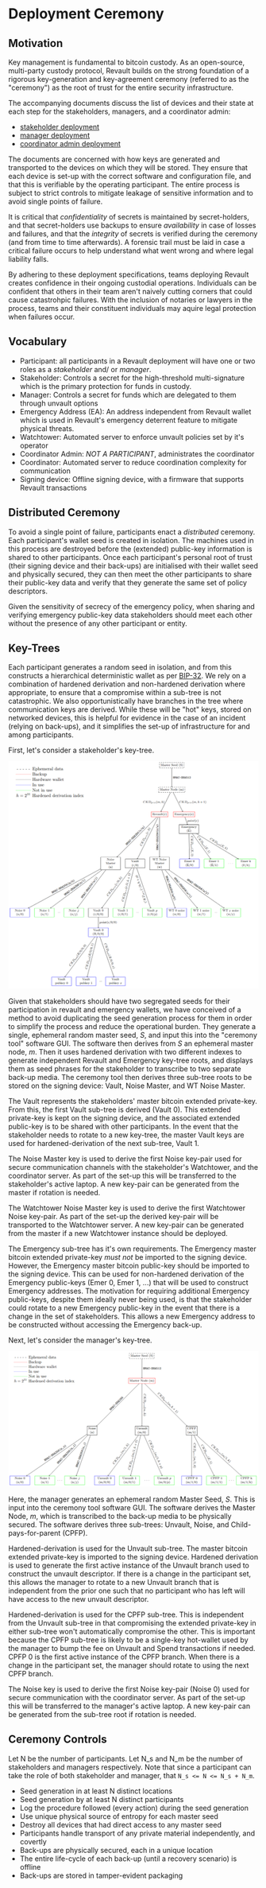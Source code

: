 # Deployment Ceremony

## Motivation

Key management is fundamental to bitcoin custody. As an open-source, multi-party custody protocol, Revault builds on the strong foundation of a rigorous key-generation and key-agreement ceremony (referred to as the "ceremony") as the root of trust for the entire security infrastructure.

The accompanying documents discuss the list of devices and their state at each step for the stakeholders, managers, and a coordinator admin:

- [stakeholder deployment](stakeholder-deployment.md)
- [manager deployment](manager-deployment.md)
- [coordinator admin deployment](coordinator-admin-deployment.md)

The documents are concerned with how keys are generated and transported to the devices on which they will be stored. They ensure that each device is set-up with the correct software and configuration file, and that this is verifiable by the operating participant. The entire process is subject to strict controls to mitigate leakage of sensitive information and to avoid single points of failure.

It is critical that _confidentiality_ of secrets is maintained by secret-holders, and that secret-holders use backups to ensure _availability_ in case of losses and failures, and that the _integrity_ of secrets is verified during the ceremony (and from time to time afterwards). A forensic trail must be laid in case a critical failure occurs to help understand what went wrong and where legal liability falls.

By adhering to these deployment specifications, teams deploying Revault creates confidence in their ongoing custodial operations. Individuals can be confident that others in their team aren't naively cutting corners that could cause catastrohpic failures. With the inclusion of notaries or lawyers in the process, teams and their constituent individuals may aquire legal protection when failures occur.

## Vocabulary

- Participant: all participants in a Revault deployment will have one or two roles as a _stakeholder_ and/ or _manager_.
- Stakeholder: Controls a secret for the high-threshold multi-signature which is the primary protection for funds in custody.
- Manager: Controls a secret for funds which are delegated to them through unvault options
- Emergency Address (EA): An address independent from Revault wallet which is used in Revault's emergency deterrent feature to mitigate physical threats.
- Watchtower: Automated server to enforce unvault policies set by it's operator
- Coordinator Admin: _NOT A PARTICIPANT_, administrates the coordinator
- Coordinator: Automated server to reduce coordination complexity for communication
- Signing device: Offline signing device, with a firmware that supports Revault transactions


## Distributed Ceremony

To avoid a single point of failure, participants enact a _distributed_ ceremony. Each participant's wallet seed is created in isolation. The machines used in this process are destroyed before the (extended) public-key information is shared to other participants. Once each participant's personal root of trust (their signing device and their back-ups) are initialised with their wallet seed and physically secured, they can then meet the other participants to share their public-key data and verify that they generate the same set of policy descriptors.

Given the sensitivity of secrecy of the emergency policy, when sharing and verifying emergency public-key data stakeholders should meet each other without the presence of any other participant or entity.

## Key-Trees

Each participant generates a random seed in isolation, and from this constructs a hierarchical deterministic wallet as per [BIP-32](https://github.com/bitcoin/bips/blob/master/bip-0032.mediawiki). We rely on a combination of hardened derivation and non-hardened derivation where appropriate, to ensure that a compromise within a sub-tree is not catastrophic. We also opportunistically have branches in the tree where communication keys are derived. While these will be "hot" keys, stored on networked devices, this is helpful for evidence in the case of an incident (relying on back-ups), and it simplifies the set-up of infrastructure for and among participants.

First, let's consider a stakeholder's key-tree.

![Stakeholder Key-Tree](stakeholder-key-tree-labelled.png)

Given that stakeholders should have two segregated seeds for their participation in revault and emergency wallets, we have conceived of a method to avoid duplicating the seed generation process for them in order to simplify the process and reduce the operational burden. They generate a single, ephemeral random master seed, _S_, and input this into the "ceremony tool" software GUI. The software then derives from _S_ an ephemeral master node, _m_. Then it uses hardened derivation with two different indexes to generate independent Revault and Emergency key-tree roots, and displays them as seed phrases for the stakeholder to transcribe to two separate back-up media. The ceremony tool then derives three sub-tree roots to be stored on the signing device: Vault, Noise Master, and WT Noise Master.

The Vault represents the stakeholders' master bitcoin extended private-key. From this, the first Vault sub-tree is derived (Vault 0). This extended private-key is kept on the signing device, and the associated extended public-key is to be shared with other participants. In the event that the stakeholder needs to rotate to a new key-tree, the master Vault keys are used for hardened-derivation of the next sub-tree, Vault 1.

The Noise Master key is used to derive the first Noise key-pair used for secure communication channels with the stakeholder's Watchtower, and the coordinator server. As part of the set-up this will be transferred to the stakeholder's active laptop. A new key-pair can be generated from the master if rotation is needed.

The Watchtower Noise Master key is used to derive the first Watchtower Noise key-pair. As part of the set-up the derived key-pair will be transported to the Watchtower server. A new key-pair can be generated from the master if a new Watchtower instance should be deployed.

The Emergency sub-tree has it's own requirements. The Emergency master bitcoin extended private-key _must not_ be imported to the signing device. However, the Emergency master bitcoin public-key should be imported to the signing device. This can be used for non-hardened derivation of the Emergency public-keys (Emer 0, Emer 1, ...) that will be used to construct Emergency addresses. The motivation for requiring additional Emergency public-keys, despite them ideally never being used, is that the stakeholder could rotate to a new Emergency public-key in the event that there is a change in the set of stakeholders. This allows a new Emergency address to be constructed without accessing the Emergency back-up.


Next, let's consider the manager's key-tree.

![Manager Key-Tree](manager-key-tree-labelled.png)

Here, the manager generates an ephemeral random Master Seed, _S_. This is input into the ceremony tool software GUI. The software derives the Master Node, _m_, which is transcribed to the back-up media to be physically secured. The software derives three sub-trees: Unvault, Noise, and Child-pays-for-parent (CPFP).

Hardened-derivation is used for the Unvault sub-tree. The master bitcoin extended private-key is imported to the signing device. Hardened derivation is used to generate the first active instance of the Unvault branch used to construct the unvault descriptor. If there is a change in the participant set, this allows the manager to rotate to a new Unvault branch that is independent from the prior one such that no participant who has left will have access to the new unvault descriptor.

Hardened-derivation is used for the CPFP sub-tree. This is independent from the Unvault sub-tree in that compromising the extended private-key in either sub-tree won't automatically compromise the other. This is important because the CPFP sub-tree is likely to be a single-key hot-wallet used by the manager to bump the fee on Unvault and Spend transactions if needed. CPFP 0 is the first active instance of the CPFP branch. When there is a change in the participant set, the manager should rotate to using the next CPFP branch.

The Noise key is used to derive the first Noise key-pair (Noise 0) used for secure communication with the coordinator server. As part of the set-up this will be transferred to the manager's active laptop. A new key-pair can be generated from the sub-tree root if rotation is needed.

## Ceremony Controls

Let N be the number of participants. Let N_s and N_m be the number of stakeholders and managers respectively. Note that since a participant can take the role of both stakeholder and manager, that `N_s <= N <= N_s + N_m`.

- Seed generation in at least N distinct locations
- Seed generation by at least N distinct participants
- Log the procedure followed (every action) during the seed generation
- Use unique physical source of entropy for each master seed
- Destroy all devices that had direct access to any master seed
- Participants handle transport of any private material independently, and covertly
- Back-ups are physically secured, each in a unique location
- The entire life-cycle of each back-up (until a recovery scenario) is offline
- Back-ups are stored in tamper-evident packaging

